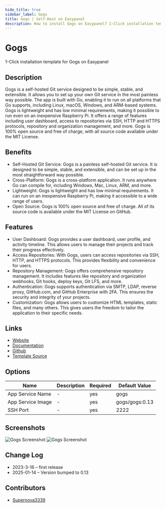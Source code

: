 ```yaml
---
hide_title: true
sidebar_label: Gogs
title: Gogs | Self-Host on Easypanel
description: How to install Gogs on Easypanel? 1-Click installation template for Gogs on Easypanel
---
```


<!-- generated -->

# Gogs

1-Click installation template for Gogs on Easypanel

## Description

Gogs is a self-hosted Git service designed to be simple, stable, and extensible. It allows you to set up your own Git service in the most painless way possible. The app is built with Go, enabling it to run on all platforms that Go supports, including Linux, macOS, Windows, and ARM-based systems. Gogs is lightweight and has low minimal requirements, making it possible to run even on an inexpensive Raspberry Pi. It offers a range of features including user dashboard, access to repositories via SSH, HTTP and HTTPS protocols, repository and organization management, and more. Gogs is 100% open source and free of charge, with all source code available under the MIT License.

## Benefits

- Self-Hosted Git Service: Gogs is a painless self-hosted Git service. It is designed to be simple, stable, and extensible, and can be set up in the most straightforward way possible.
- Cross-Platform: Gogs is a cross-platform application. It runs anywhere Go can compile for, including Windows, Mac, Linux, ARM, and more.
- Lightweight: Gogs is lightweight and has low minimal requirements. It can run on an inexpensive Raspberry Pi, making it accessible to a wide range of users.
- Open Source: Gogs is 100% open source and free of charge. All of its source code is available under the MIT License on GitHub.

## Features

- User Dashboard: Gogs provides a user dashboard, user profile, and activity timeline. This allows users to manage their projects and track their progress effectively.
- Access Repositories: With Gogs, users can access repositories via SSH, HTTP, and HTTPS protocols. This provides flexibility and convenience for users.
- Repository Management: Gogs offers comprehensive repository management. It includes features like repository and organization webhooks, Git hooks, deploy keys, Git LFS, and more.
- Authentication: Gogs supports authentication via SMTP, LDAP, reverse proxy, GitHub.com, and GitHub Enterprise with 2FA. This ensures the security and integrity of your projects.
- Customization: Gogs allows users to customize HTML templates, static files, and many others. This gives users the freedom to tailor the application to their specific needs.

## Links

- [Website](https://gogs.io/)
- [Documentation](https://gogs.io/docs)
- [Github](https://github.com/gogs/gogs)
- [Template Source](https://github.com/easypanel-io/templates/tree/main/templates/gogs)

## Options

Name | Description | Required | Default Value
-|-|-|-
App Service Name | - | yes | gogs
App Service Image | - | yes | gogs/gogs:0.13
SSH Port | - | yes | 2222

## Screenshots

![Gogs Screenshot](./assets/screenshot1.png)
![Gogs Screenshot](./assets/screenshot2.png)

## Change Log

- 2023-3-16 – first release
- 2025-01-14 – Version bumped to 0.13

## Contributors

- [Supernova3339](https://github.com/supernova3339)
